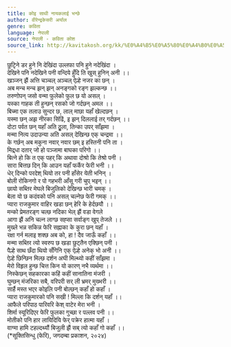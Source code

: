 ```yaml
---
title: कोइ साथी नायकलाई भन्छे
author: वीरेन्द्रकेसरी अर्याल
genre: कविता
language: नेपाली
source: नेपाली - कविता कोश
source_link: http://kavitakosh.org/kk/%E0%A4%B5%E0%A5%80%E0%A4%B0%E0%A5%87%E0%A4%A8%E0%A5%8D%E0%A4%A6%E0%A5%8D%E0%A4%B0%E0%A4%95%E0%A5%87%E0%A4%B8%E0%A4%B0%E0%A5%80_%E0%A4%85%E0%A4%B0%E0%A5%8D%E0%A4%AF%E0%A4%BE%E0%A4%B2
---
```


छुटिृने डर हुने नि देखिंदा उल्लफा पनि हुने नदेखिंदा ।  
देखिने पनि नदेखिने पनी वन्दिये हुँदि ति खुस् हुनिन् अनी ।।  
खञ्जन् झैं अत्ति चञ्चल् अञ्चल् ऐल्हे नजर का छन् ।  
अब मन्च मन्च झन् झन् अनङ्गको रङ्ग झल्कन्छ ।।  
तरुणोपन् जसो वन्मा फुलेको फुल छ यो असल् ।  
यस्का गाहक ती हुन्छन् रसको जो गर्दछन् अमल ।।  
बिच्मा एक तलाउ सुन्दर छ, लाल् माछा यहाँ खेल्दछन् ।  
यस्मा छन् अझ नीरका सिंढिं, इ झन् दिललाई तर् गर्दछन् ।।  
दोटा पर्वत छन् यहाँ अति ठुृला, तिन्का उपर् साँझमा ।  
मन्मा नित्य उदाउन्या अति असल् देखिन्छ एक् चन्द्रमा ।।  
के गर्छन् अब मकुना नवार् नवार छम् इ हस्तिनी पनि ता ।  
मिद्र्धा दतार् जो हो पञ्जामा बाघका परिगो ।।  
बित्ने हो कि त एक् पहर् कि अथावा दोश्रो कि तेश्रो पनी ।  
सारा बित्तछ दिन् कि आउन यहाँ फर्केर फेरी भनी ।।  
धेर् दिन्को परदेश् थियो तर पनी हाँसेर येती भनिन् ।  
बोली रोकिनगो र पो गहभरी आँसू गरी चुप् भइन् ।।  
छायो सब्तिर मेघले बिजुलिको देखिन्छ भारी चमक् ।  
बेला यो छ कदंवको पनि असल् चल्नेछ फेरी गमक् ।।  
प्यारा राजकुमार वाहिर खडा छन् हेरि के हेर्दछयौ ।।  
मन्को प्रेमतरङ्ग चल्छ नदिका भेल् झैं वडा वेगले  
आगा झैं अनि चल्न लाग्छ सह्सा सर्वाङ्ग खुप् तेजले ।।  
मुख्ले भन्न सकिन्न फेरि सह्नाका के कुरा छन् यहाँ ।  
रक्षा गर्न मलाइ शक्छ अब को, हा ! दैव जाऊँ कहाँ ।।  
मन्मा सब्तिर त्यो स्वरुप छ खडा छुट्तैन एक्छिन् पनी ।  
पैल्हे साथ छँदा थियो सँगिनि एक् ऐल्हे अनेक् भो अनी ।।  
ऐल्हे छिन्छिन मिल्छ दर्शन अघी मिल्थ्यो कहीं साँझमा ।  
मेरो विहृल हुन्छ चित्त किन यो कारण् नभै व्यर्थमा ।।  
निस्केछन् सहकारका कहिं कहीं सानातिना मंजरी ।  
घुम्छन् मंजरिका सबै, वरिपरी सर् ली भ्रमर् मुख्भरी ।।  
सार्है मस्त भएर कोइलि पनी बोल्छन् कहाँ हो कहाँ ।  
प्यारा राजकुमारको पनि सखी ! मिल्ला कि दर्शन् यहाँ ।।  
आफैले परिपाठ पारिवरि केश् वाटेर मेरा भनी ।  
शिर्मा स्यूरिदिएर फेरि फुलका गुच्छा र पल्लव पनी ।।  
मोतीको पनि हार लायिदियि फेर् पक्रेर हात्मा यहाँ ।  
वाग्मा हामि टहल्दथ्यौं बिजुली झैं सब् त्यो कहाँ गो कहाँ ।।  
(\*सूक्तिसिन्धु (फेरि), जगदम्बा प्रकाशन, २०२४)
